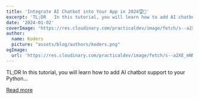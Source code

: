 ```yaml
---
title: 'Integrate AI Chatbot into Your App in 2024🏆🥳'
excerpt: 'TL;DR   In this tutorial, you will learn how to add AI chatbot support to your Python...'
date: '2024-01-02'
coverImage: 'https://res.cloudinary.com/practicaldev/image/fetch/s--a2XE_mNM--/c_imagga_scale,f_auto,fl_progressive,h_420,q_66,w_1000/https://dev-to-uploads.s3.amazonaws.com/uploads/articles/ryf9ssngpt7mj5j56yn1.gif'
author:
  name: Koders
  picture: "assets/blog/authors/koders.png"
ogImage:
  url: 'https://res.cloudinary.com/practicaldev/image/fetch/s--a2XE_mNM--/c_imagga_scale,f_auto,fl_progressive,h_420,q_66,w_1000/https://dev-to-uploads.s3.amazonaws.com/uploads/articles/ryf9ssngpt7mj5j56yn1.gif'
---
```


TL;DR   In this tutorial, you will learn how to add AI chatbot support to your Python...

[Read more](https://dev.to/shricodev/integrate-ai-chatbot-into-your-app-in-2024-1i3p)
